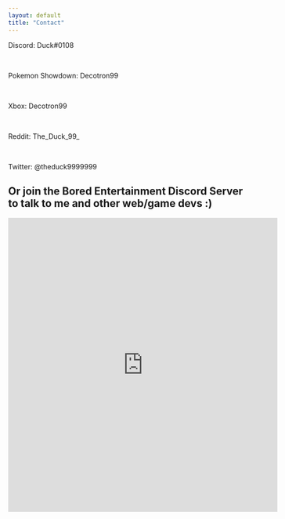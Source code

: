 ```yaml
---
layout: default
title: "Contact"
---
```


<p>Discord: Duck#0108</p>
<br>
<p>Pokemon Showdown: Decotron99</p>
<br>
<p>Xbox: Decotron99</p>
<br>
<p>Reddit: The_Duck_99_</p>
<br>
<p>Twitter: @theduck9999999</p>
<h2>Or join the Bored Entertainment Discord Server to talk to me and other web/game devs :)</h2>
<p align="center"><iframe src="https://canary.discord.com/widget?id=417916767487393792&theme=dark" width="550" height="600" allowtransparency="true" frameborder="0" sandbox="allow-popups allow-popups-to-escape-sandbox allow-same-origin allow-scripts"></iframe></p>

<script>
document.getElementById("contactNav").classList.add("active");
</script>
